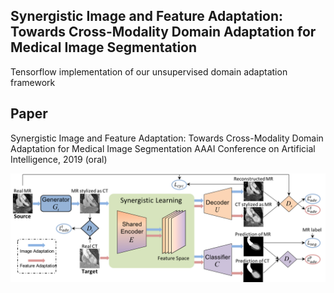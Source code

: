## Synergistic Image and Feature Adaptation:<br/> Towards Cross-Modality Domain Adaptation for Medical Image Segmentation

Tensorflow implementation of our unsupervised domain adaptation framework

## Paper
Synergistic Image and Feature Adaptation: Towards Cross-Modality Domain Adaptation for Medical Image Segmentation
AAAI Conference on Artificial Intelligence, 2019 (oral)

![](figure/framework.png)
